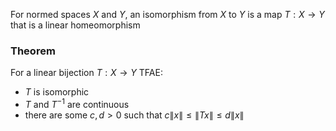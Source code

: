 For normed spaces $X$ and $Y$, an isomorphism from $X$ to $Y$ is a map $T:X\to Y$ that is a linear homeomorphism

### Theorem
For a linear bijection $T:X\to Y$ TFAE:
- $T$ is isomorphic
- $T$ and $T^{-1}$ are continuous
- there are some $c,d>0$ such that $c\lVert x \rVert\leq \lVert Tx \rVert\leq d\lVert x \rVert$